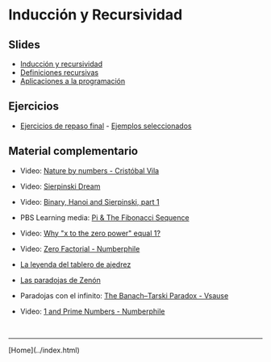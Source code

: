 # Inducción y Recursividad

## Slides

- [Inducción y recursividad](../slides/03.1-InduccionyRecursividad.pdf)  
- [Definiciones recursivas](../slides/03.2-Recursividad.pdf)  
- [Aplicaciones a la programación](../slides/03.3-AplicacionesRecursividad.pdf)  

<!--
-->

## Ejercicios

- [Ejercicios de repaso final](05-Ejercicios-202010.pdf) - [Ejemplos seleccionados](05-Ejercicios-202010-EjemplosResueltos.pdf)  

<!--
- [Ejercicios de repaso final](06-Ejercicios-201920.pdf)  
-->


## Material complementario

- Video: [Nature by numbers - Cristóbal Vila](https://www.youtube.com/watch?v=kkGeOWYOFoA)  
- Video: [Sierpinski Dream](https://www.youtube.com/watch?v=P5EkdJRtF-4)  
- Video: [Binary, Hanoi and Sierpinski, part 1](https://www.youtube.com/watch?v=2SUvWfNJSsM)  
- PBS Learning media: [Pi & The Fibonacci Sequence](https://www.pbslearningmedia.org/resource/nvmm-math-pifibonacci/pi-the-fibonacci-sequence/)  

- Video: [Why "x to the zero power" equal 1?](https://www.youtube.com/watch?v=yiwAS3R-mG0)  
- Video: [Zero Factorial - Numberphile](https://www.youtube.com/watch?v=Mfk_L4Nx2ZI)  

- [La leyenda del tablero de ajedrez](https://www.youtube.com/watch?v=jB-KGwBWIxg)  
- [Las paradojas de Zenón](https://www.youtube.com/watch?v=oy6TH2_czQg)  

- Paradojas con el infinito: [The Banach–Tarski Paradox - Vsause](https://www.youtube.com/watch?v=s86-Z-CbaHA)  

- Video: [1 and Prime Numbers - Numberphile](https://youtu.be/IQofiPqhJ_s)

<!--
- [Reverse Polish Notation](http://mathworld.wolfram.com/ReversePolishNotation.html)  
- Video: [How The Six Degrees Phenomenon Has Changed Science](https://www.youtube.com/watch?v=X0mHf3oSUdU)  
- [Understanding Cantor’s Mathematical Infinity](https://medium.com/however-mathematics/understanding-cantors-mathematical-infinity-bc9ffe7465da)  
-->


<BR>
<HR>
[Home](../index.html)
<BR>

